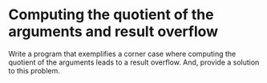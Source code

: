 # Computing the quotient of the arguments and result overflow
Write a program that exemplifies a corner case where computing the quotient of the arguments leads to a result overflow. And, provide a solution to this problem.